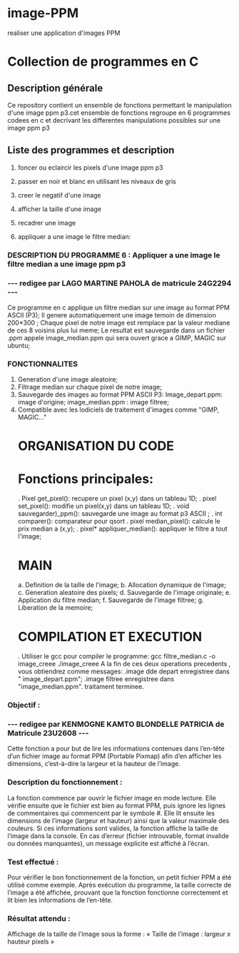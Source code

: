 # image-PPM
realiser une application d'images PPM

# Collection de programmes en C

## Description générale

Ce repository contient un ensemble de fonctions permettant le manipulation d'une image ppm p3.cet ensemble de fonctions regroupe en 6 programmes codees en c et decrivant les differentes manipulations possibles sur une image ppm p3

## Liste des programmes et description

1. foncer ou eclaircir les pixels d'une image ppm p3

2. passer en noir et blanc en utilisant les niveaux de gris

3. creer le negatif d'une image

4. afficher la taille d'une image

5. recadrer une image

6. appliquer a une image le filtre median:

###  DESCRIPTION DU PROGRAMME 6 : Appliquer a une image le filtre median a une image ppm p3
### --- redigee par LAGO MARTINE PAHOLA de matricule 24G2294 --- ###
  Ce programme en c applique un filtre median sur une image au format PPM ASCII (P3);
  Il genere automatiquement une image temoin de dimension 200*300 ;
  Chaque pixel de notre image est remplace par la valeur mediane de ces 8 voisins plus lui meme;
  Le resultat est sauvegarde dans un fichier .ppm appele image_median.ppm qui sera ouvert grace a GIMP, MAGIC sur ubuntu;
  ### FONCTIONNALITES
  1. Generation d'une image aleatoire;
  2. Filtrage median sur chaque pixel de notre image;
  3. Sauvegarde des images au format PPM ASCII P3:
    Image_depart.ppm: image d'origine;
    image_median.ppm : image filtree;
  4. Compatible avec les lodiciels de traitement d'images comme "GIMP, MAGIC..."
     # ORGANISATION DU CODE
     #   Fonctions principales:
     . Pixel get_pixel(): recupere un pixel (x,y) dans un tableau 1D;
     . pixel set_pixel(): modifie un pixel(x,y) dans un tableau 1D;
     . void sauvegarder)_ppm(): sauvegarde une image au format p3 ASCII ;
     . int comparer(): comparateur pour qsort
     . pixel median_pixel(): calcule le prix median a (x,y);
     . pixel* appliquer_median(): appliquer le filtre a tout  l'image;
     # MAIN
     a. Definition de la taille de l'image;
     b. Allocation dynamique de l'image;
     c. Generation aleatoire des pixels;
     d. Sauvegarde de l'image originale;
     e. Application du filtre median;
     f. Sauvegarde de l'image filtree;
     g. Liberation de la memoire;
     # COMPILATION ET EXECUTION
     . Utiliser le gcc pour compiler le programme:
     gcc filtre_median.c -o image_creee
     ./image_creee
     A la fin de ces deux operations precedents , vous obtiendrez comme messages:
     .image dde depart enregistree dans " image_depart.ppm";
     .image filtree enregistree dans "image_median.ppm".
     traitament terminee.
     
### Objectif :
### --- redigee par KENMOGNE KAMTO BLONDELLE PATRICIA de Matricule 23U2608 --- ###
Cette fonction a pour but de lire les informations contenues dans l’en-tête d’un fichier image au format PPM (Portable Pixmap) afin d’en afficher les dimensions, c’est-à-dire la largeur et la hauteur de l’image.

### Description du fonctionnement :
La fonction commence par ouvrir le fichier image en mode lecture. Elle vérifie ensuite que le fichier est bien au format PPM, puis ignore les lignes de commentaires qui commencent par le symbole #.
Elle lit ensuite les dimensions de l’image (largeur et hauteur) ainsi que la valeur maximale des couleurs. Si ces informations sont valides, la fonction affiche la taille de l’image dans la console.
En cas d’erreur (fichier introuvable, format invalide ou données manquantes), un message explicite est affiché à l’écran.

### Test effectué :
Pour vérifier le bon fonctionnement de la fonction, un petit fichier PPM a été utilisé comme exemple. Après exécution du programme, la taille correcte de l’image a été affichée, prouvant que la fonction fonctionne correctement et lit bien les informations de l’en-tête.

### Résultat attendu :
Affichage de la taille de l’image sous la forme :
« Taille de l’image : largeur x hauteur pixels »

     




